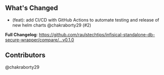 ## What's Changed

- (feat): add CI/CD with GitHub Actions to automate testing and release of new helm charts @chakraborty29 (#2)

**Full Changelog**: https://github.com/raulstechtips/infisical-standalone-db-secure-wrapper/compare/...v0.1.0

## Contributors

@chakraborty29

